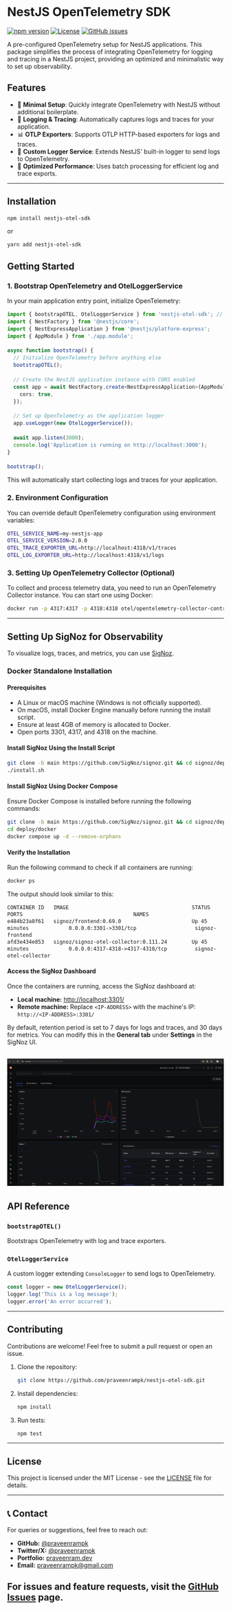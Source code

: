 # NestJS OpenTelemetry SDK

[![npm version](https://img.shields.io/npm/v/nestjs-otel-sdk.svg)](https://www.npmjs.com/package/nestjs-otel-sdk)
[![License](https://img.shields.io/npm/l/nestjs-otel-sdk.svg)](LICENSE)
[![GitHub issues](https://img.shields.io/github/issues/praveenrampk/nestjs-otel-sdk.svg)](https://github.com/praveenrampk/nestjs-otel-sdk/issues)

A pre-configured OpenTelemetry setup for NestJS applications. This package simplifies the process of integrating OpenTelemetry for logging and tracing in a NestJS project, providing an optimized and minimalistic way to set up observability.

## Features

- 🚀 **Minimal Setup**: Quickly integrate OpenTelemetry with NestJS without additional boilerplate.
- 📡 **Logging & Tracing**: Automatically captures logs and traces for your application.
- 📊 **OTLP Exporters**: Supports OTLP HTTP-based exporters for logs and traces.
- 🔧 **Custom Logger Service**: Extends NestJS' built-in logger to send logs to OpenTelemetry.
- 🎯 **Optimized Performance**: Uses batch processing for efficient log and trace exports.

---

## Installation

```sh
npm install nestjs-otel-sdk
```

or

```sh
yarn add nestjs-otel-sdk
```

## Getting Started

### 1. Bootstrap OpenTelemetry and OtelLoggerService

In your main application entry point, initialize OpenTelemetry:

```typescript
import { bootstrapOTEL, OtelLoggerService } from 'nestjs-otel-sdk'; // Ensure this import is at the top
import { NestFactory } from '@nestjs/core';
import { NestExpressApplication } from '@nestjs/platform-express';
import { AppModule } from './app.module';

async function bootstrap() {
  // Initialize OpenTelemetry before anything else
  bootstrapOTEL();

  // Create the NestJS application instance with CORS enabled
  const app = await NestFactory.create<NestExpressApplication>(AppModule, {
    cors: true,
  });

  // Set up OpenTelemetry as the application logger
  app.useLogger(new OtelLoggerService());

  await app.listen(3000);
  console.log('Application is running on http://localhost:3000');
}

bootstrap();
```

This will automatically start collecting logs and traces for your application.

### 2. Environment Configuration

You can override default OpenTelemetry configuration using environment variables:

```sh
OTEL_SERVICE_NAME=my-nestjs-app
OTEL_SERVICE_VERSION=2.0.0
OTEL_TRACE_EXPORTER_URL=http://localhost:4318/v1/traces
OTEL_LOG_EXPORTER_URL=http://localhost:4318/v1/logs
```

### 3. Setting Up OpenTelemetry Collector (Optional)

To collect and process telemetry data, you need to run an OpenTelemetry Collector instance. You can start one using Docker:

```sh
docker run -p 4317:4317 -p 4318:4318 otel/opentelemetry-collector-contrib
```

---

## Setting Up SigNoz for Observability

To visualize logs, traces, and metrics, you can use [SigNoz](https://signoz.io/).

### Docker Standalone Installation

#### Prerequisites
- A Linux or macOS machine (Windows is not officially supported).
- On macOS, install Docker Engine manually before running the install script.
- Ensure at least 4GB of memory is allocated to Docker.
- Open ports 3301, 4317, and 4318 on the machine.

#### Install SigNoz Using the Install Script

```sh
git clone -b main https://github.com/SigNoz/signoz.git && cd signoz/deploy/
./install.sh
```

#### Install SigNoz Using Docker Compose

Ensure Docker Compose is installed before running the following commands:

```sh
git clone -b main https://github.com/SigNoz/signoz.git && cd signoz/deploy/
cd deploy/docker
docker compose up -d --remove-orphans
```

#### Verify the Installation
Run the following command to check if all containers are running:

```sh
docker ps
```

The output should look similar to this:

```
CONTAINER ID   IMAGE                                        STATUS                    PORTS                                    NAMES
e484b23a8f61   signoz/frontend:0.69.0                       Up 45 minutes             0.0.0.0:3301->3301/tcp                   signoz-frontend
afd3e434e853   signoz/signoz-otel-collector:0.111.24        Up 45 minutes             0.0.0.0:4317-4318->4317-4318/tcp         signoz-otel-collector
```

#### Access the SigNoz Dashboard

Once the containers are running, access the SigNoz dashboard at:

- **Local machine:** [http://localhost:3301/](http://localhost:3301/)
- **Remote machine:** Replace `<IP-ADDRESS>` with the machine's IP: `http://<IP-ADDRESS>:3301/`

By default, retention period is set to 7 days for logs and traces, and 30 days for metrics. You can modify this in the **General tab** under **Settings** in the SigNoz UI.

![alt text](assets/signoz-dashboard.png)
---

## API Reference

### `bootstrapOTEL()`
Bootstraps OpenTelemetry with log and trace exporters.

### `OtelLoggerService`
A custom logger extending `ConsoleLogger` to send logs to OpenTelemetry.

```typescript
const logger = new OtelLoggerService();
logger.log('This is a log message');
logger.error('An error occurred');
```

---

## Contributing

Contributions are welcome! Feel free to submit a pull request or open an issue.

1. Clone the repository:
   
   ```sh
   git clone https://github.com/praveenrampk/nestjs-otel-sdk.git
   ```

2. Install dependencies:
   
   ```sh
   npm install
   ```

3. Run tests:
   
   ```sh
   npm test
   ```

---

## License

This project is licensed under the MIT License - see the [LICENSE](LICENSE) file for details.

---
## 📞 Contact
For queries or suggestions, feel free to reach out:

- **GitHub:** [@praveenrampk](https://github.com/praveenrampk)
- **Twitter/X:** [@praveenrampk](https://twitter.com/praveenrampk)
- **Portfolio:** [praveenram.dev](https://praveenram.netlify.app/)
- **Email:** praveenrampk@gmail.com

For issues and feature requests, visit the [GitHub Issues](https://github.com/praveenrampk/nestjs-otel-sdk/issues) page.
---